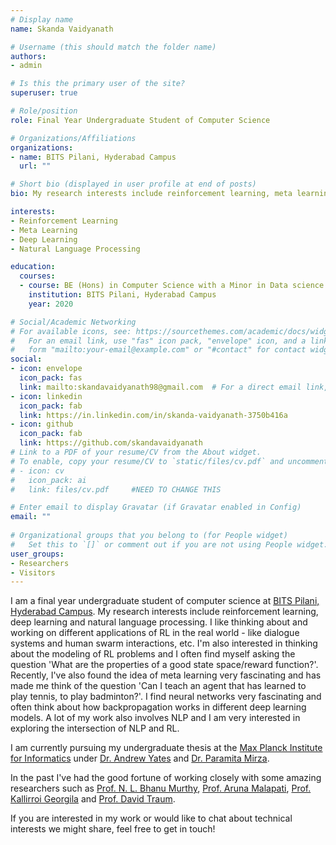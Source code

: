 ```yaml
---
# Display name
name: Skanda Vaidyanath

# Username (this should match the folder name)
authors:
- admin

# Is this the primary user of the site?
superuser: true

# Role/position
role: Final Year Undergraduate Student of Computer Science

# Organizations/Affiliations
organizations:
- name: BITS Pilani, Hyderabad Campus
  url: ""

# Short bio (displayed in user profile at end of posts)
bio: My research interests include reinforcement learning, meta learning, deep learning and natural language processing.

interests:
- Reinforcement Learning
- Meta Learning
- Deep Learning
- Natural Language Processing

education:
  courses:
  - course: BE (Hons) in Computer Science with a Minor in Data science
    institution: BITS Pilani, Hyderabad Campus
    year: 2020

# Social/Academic Networking
# For available icons, see: https://sourcethemes.com/academic/docs/widgets/#icons
#   For an email link, use "fas" icon pack, "envelope" icon, and a link in the
#   form "mailto:your-email@example.com" or "#contact" for contact widget.
social:
- icon: envelope
  icon_pack: fas
  link: mailto:skandavaidyanath98@gmail.com  # For a direct email link, use "mailto:test@example.org".
- icon: linkedin
  icon_pack: fab
  link: https://in.linkedin.com/in/skanda-vaidyanath-3750b416a
- icon: github
  icon_pack: fab
  link: https://github.com/skandavaidyanath
# Link to a PDF of your resume/CV from the About widget.
# To enable, copy your resume/CV to `static/files/cv.pdf` and uncomment the lines below.  
# - icon: cv
#   icon_pack: ai
#   link: files/cv.pdf     #NEED TO CHANGE THIS

# Enter email to display Gravatar (if Gravatar enabled in Config)
email: ""
  
# Organizational groups that you belong to (for People widget)
#   Set this to `[]` or comment out if you are not using People widget.  
user_groups:
- Researchers
- Visitors
---
```


I am a final year undergraduate student of computer science at [BITS Pilani, Hyderabad Campus](https://www.bits-pilani.ac.in/hyderabad/). My research interests include reinforcement learning, deep learning and natural language processing. I like thinking about and working on different applications of RL in the real world - like dialogue systems and human swarm interactions, etc. I'm also interested in thinking about the modeling of RL problems and I often find myself asking the question 'What are the properties of a good state space/reward function?'. Recently, I've also found the idea of meta learning very fascinating and has made me think of the question 'Can I teach an agent that has learned to play tennis, to play badminton?'. I find neural networks very fascinating and often think about how backpropagation works in different deep learning models. A lot of my work also involves NLP and I am very interested in exploring the intersection of NLP and RL.

I am currently pursuing my undergraduate thesis at the [Max Planck Institute for Informatics](https://www.mpi-inf.mpg.de/departments/databases-and-information-systems/) under [Dr. Andrew Yates](https://andrewyates.net/) and [Dr. Paramita Mirza](https://paramitamirza.com/).  

In the past I've had the good fortune of working closely with some amazing researchers such as [Prof. N. L. Bhanu Murthy](https://www.bits-pilani.ac.in/hyderabad/bhanumurthy/Profile), [Prof. Aruna Malapati](https://universe.bits-pilani.ac.in/hyderabad/arunamalapati/Profile), [Prof. Kallirroi Georgila](http://people.ict.usc.edu/~kgeorgila/) and [Prof. David Traum](http://ict.usc.edu/profile/david-traum/).

If you are interested in my work or would like to chat about technical interests we might share, feel free to get in touch!

